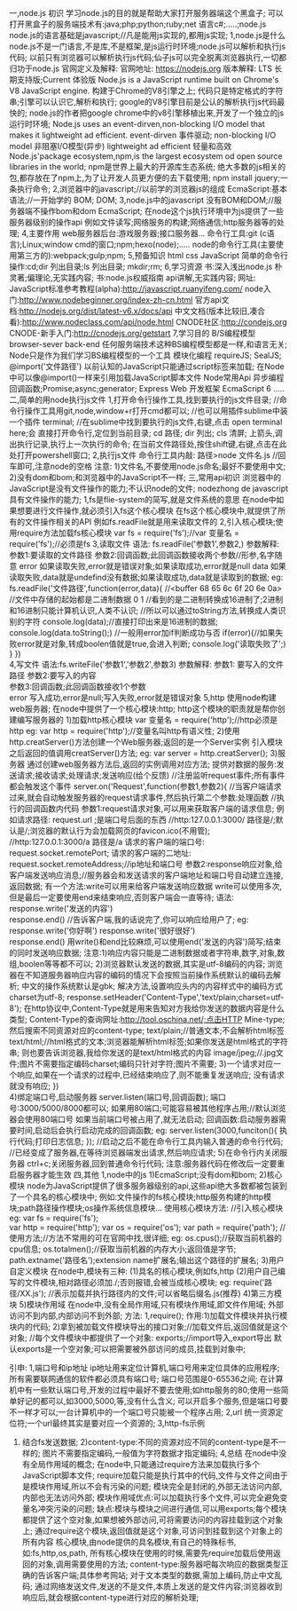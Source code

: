 一,node.js 初识
    学习node.js的目的就是帮助大家打开服务器端这个黑盒子;
    可以打开黑盒子的服务端技术有:java;php;python;ruby;net 语言c#;.....;node.js
    node.js的语言基础是javascript;//凡是能用js实现的,都用js实现;
    1,node.js是什么
        node.js不是一门语言,不是库,不是框架,是js运行时环境;node.js可以解析和执行js代码;
        以前只有浏览器可以解析执行js代码;仙子js可以完全脱离浏览器执行,一切都归功于node.js
        官网定义及解释:   官网地址:   https://nodejs.org    版本解释:  LTS 长期支持版;Current 体验版 
                Node.js is a JavaScript runtime built on Chrome's V8 JavaScript engine.
                构建于Chrome的V8引擎之上;
                  代码只是特定格式的字符串;引擎可以认识它,解析和执行;
                  google的V8引擎目前是公认的解析执行js代码最快的;
                  node.js的作者把google chrome中的v8引擎移植出来,开发了一个独立的js运行时环境;
                Node.js uses an event-dirven,non-blocking I/O model that makes it lightweight ad efficient.
                    event-dirven 事件驱动;
                    non-blocking I/O model 非阻塞I/O模型(异步)
                    lightweight ad efficient 轻量和高效
                Node.js'package ecosystem,npm,is the largest ecosystem od open source libraries in the world;
                    npm是世界上最大的开源库生态系统;
                    绝大多数的js相关的包,都存放在了npm上,为了让开发人员更方便的去下载使用;
                    npm install jquery;一条执行命令;
    2,浏览器中的javascript;//以前学的浏览器js的组成
        EcmaScript:基本语法;//一开始学的
        BOM;
        DOM;
    3,node.js中的javascript
        没有BOM和DOM;//服务器端不操作bom和dom
        EcmaScript;
        在node这个js执行环境中为js提供了一些服务器级别的操作api
            例如文件读写;网络服务的构建;网络通信;http服务器等的处理;
    4,主要作用
        web服务器后台:游戏服务器;接口服务器...
        命令行工具:git (c语言);Linux;window cmd的窗口;npm;hexo(node);.....
        node的命令行工具(主要使用第三方的):webpack;gulp;npm;
    5,预备知识
      html 
      css
      JavaScript
      简单的命令行操作:cd;dir 列出目录;ls 列出目录; mkdir;rm;
    6,学习资源
      书:深入浅出node.js  朴灵著;偏理论,无实践内容;
      书:node.js权威指南   api讲解,无实践内容;
      网址: JavaScript标准参考教程(alpha):http://javascript.ruanyifeng.com/
      node入门:http://www.nodebeginner.org/index-zh-cn.html
      官方api文档:http://nodejs.org/dist/latest-v6.x/docs/api
      中文文档(版本比较旧,凑合看):http://www.nodeclass.com/api/node.html
      CNODE社区:http://condejs.org
      CNODE-新手入门:http://cnodejs.org/getstart
    7,学习目的
      B/S编程模型   browser-sever  back-end  任何服务端技术这种BS编程模型都是一样,和语言无关;
                  Node只是作为我们学习BS编程模型的一个工具
      模块化编程    requireJS;   SealJS;  @import('文件路径')
                    以前认知的JavaScript只能通过script标签来加载;
                    在Node中可以像@import()一样来引用加载JavaScript脚本文件
      Node常用Api
      异步编程       回调函数;Promise;async;generator;
      Express Web 开发框架
      EcmaScript 6
      .....
二,简单的用node执行js文件
        1,打开命令行操作工具,找到要执行的js文件目录;
        //命令行操作工具用git,node,window+r打开cmd都可以;
        //也可以用插件sublime中装一个插件  terminal;
        //在sublime中找到要执行的js文件,右键,点击 open terminal here;会 直接打开命令行,定位到当前目录;
            cd 路径;
            dir 列出;
            cls 清屏;
            上箭头,调出执行记录,执行上一次执行的命令;
          在当前文件路径处,按住shift键,右键,点击在此处打开powershell窗口;
        2,执行js文件 
          命令行工具内敲:    路径>node 文件名.js   //回车即可,注意node的空格
        注意: 1)文件名,不要使用node.js命名;最好不要使用中文;
              2)没有dom和bom;和浏览器中的JavaScript不一样;
三,常用api初识
      浏览器中的JavaScript是没有文件操作的能力;不认识node的文件;
      nodezhong de javascript具有文件操作的能力;
      1,fs是flie-system的简写,就是文件系统的意思
            在node中如果想要进行文件操作,就必须引入fs这个核心模块
            在fs这个核心模块中,就提供了所有的文件操作相关的API
            例如fs.readFile就是用来读取文件的
      2,引入核心模块;使用require方法加载fs核心模块
          var fs = require('fs');//var 变量名 = require('fs');//必须是fs
      3,读取文件
            语法:   fs.readFile('参数1',参数2,)
            参数解释:
                参数1:要读取的文件路径
                参数2:回调函数;此回调函数接收两个参数//形参,名字随意
                      error      如果读取失败,error就是错误对象;如果读取成功,error就是null
                      data       如果读取失败,data就是undefind没有数据;如果读取成功,data就是读取到的数据;
                          eg: fs.readFile('文件路径',function(error,data){
                                //<buffer 68 65 6c 6f 20 6e 0a>
                                //文件中存储的起始都是二进制数据 0 1
                                //看到的是二进制转换成16进制了;2进制和16进制只能计算机认识,人类不认识;
                                //所以可以通过toString方法,转换成人类识别的字符
                            console.log(data);//直接打印出来是16进制的数据;
                            console.log(data.toString();)
                                //一般用error加if判断成功与否
                            if(error){//如果失败error就是对象,转成boolen值就是true,会进入判断;
                              console.log('读取失败了';)
                            }
                          })  
      4,写文件 
          语法:fs.writeFile('参数1','参数2',参数3)
          参数解释:
            参数1: 要写入的文件路径
            参数2:要写入的内容  
            参数3:回调函数;此回调函数接收1个参数  
                  error  写入成功,error是null;写入失败,error就是错误对象
      5,http 
            使用node构建web服务器;
            在node中提供了一个核心模块:http;
            http这个模块的职责就是帮你创建编写服务器的
            1)加载http核心模块
            var 变量名 = require('http');//http必须是http
                eg:  var http = require('http');//变量名叫http有语义性;
            2)使用http.creatServer()方法创建一个Web服务器;返回的是一个Server实例
                引入模块之后返回的值调用creatServer()方法;
                eg: var server = http.creatServer();
            3)服务器
                通过创建web服务器方法后,返回的实例调用对应方法;
                  提供对数据的服务:发送请求;接收请求;处理请求;发送响应(给个反馈)
                //注册监听request事件;所有事件都会触发这个事件
                  server.on('Request',function(参数1,参数2){
                    //当客户端请求过来,就会自动触发服务器的request请求事件,然后执行第二个参数:处理函数
                    //执行的回调函数内代码
                    参数1:request请求对象,可以用来获取客户端的请求信息;
                          例如请求路径:
                                request.url  ;是端口号后面的东西
                                //http:127.0.0.1:3000/  路径是/;默认是/;浏览器的默认行为会加载网页的favicon.ico(不用管);
                                //http:127.0.0.1:3000/a  路径是/a
                              请求的客户端的端口号:
                                request.socket.remotePort;
                              请求的客户端的二地址:
                                request.socket.remoteAddress;//ip地址和端口号
                    参数2:response响应对象,给客户端发送响应消息;//服务器会和发送请求的客户端地址和端口号自动建立连接,返回数据;
                          有一个方法:write可以用来给客户端发送响应数据
                          write可以使用多次,但是最后一定要使用end来结束响应,否则客户端会一直等待;
                          语法:   response.write('发送的内容')  
                                  response.end()   //告诉客户端,我的话说完了,你可以响应给用户了;
                              eg:     response.write('你好啊')
                                      response.write('很好很好')    
                                      response.end()
                          用write()和end比较麻烦,可以使用end('发送的内容')简写;结束的同时发送响应数据;
                          注意:1)响应内容只能是二进制数据或者字符串,数字,对象,数组,boolen等等都不可以;
                               2)浏览器默认发送的数据,其实是utf-8编码的内容;
                                 浏览器在不知道服务器响应内容的编码的情况下会按照当前操作系统默认的编码去解析;
                                 中文的操作系统默认是gbk;
                                 解决方法,设置响应头内的内容样式中的编码方式charset为utf-8;
                                 response.setHeader('Content-Type','text/plain;charset=utf-8');
                                在http协议中,Content-Type就是用来告知对方我给你发送的数据内容是什么类型;
                                Content-Type的查询网址:http://tool.oschina.net/;点击HTTP Mine-type;然后搜索不同资源对应的content-type;
                                text/plain;//普通文本;不会解析html标签
                                text/html;//html格式的文本;浏览器能解析html标签;如果你发送是html格式的字符串;
                                        则也要告诉浏览器,我给你发送的是text/html格式的内容
                                image/jpeg;//.jpg文件;图片不需要指定编码charset;编码只针对字符;图片不需要;
                                3)一个请求对应一个响应,如果在一个请求的过程中,已经结束响应了,则不能重复发送响应;
                                    没有请求就没有响应;
                            })  
            4)绑定端口号,启动服务器
                server.listen(端口号,回调函数);
                端口号:3000/5000/8000都可以;
                      如果用80端口;可能容易被其他程序占用;//默认浏览器会使用80端口号
                      如果当前端口号被占用了,就无法启动;
                回调函数:启动服务器需要时间,启动后会执行启动完成的回调函数;
                    eg:   server.listen(3000,funciton(){
                        执行代码;打印日志信息;
                    });
                //启动之后不能在命令行工具内输入普通的命令行代码;
                //已经变成了服务器,在等待浏览器端发出请求,然后响应请求;
            5)在命令行内关闭服务器
                ctrl+c;关闭服务器,回到普通命令行代码;
            注意:服务器代码在修改后一定要重启服务器才能生效
四,其他
1,node中的js
  1)EcmaScript;没有dom和bom;
  2)核心模块
      node为JavaScript提供了很多服务器级别的api,这些api绝大多数都被包装到了一个具名的核心模块中;
      例如:文件操作的fs核心模块;http服务构建的http模块;path路径操作模块;os操作系统信息模块...
      使用核心模块方法:
            //引入核心模块
                eg:
                  var fs = require('fs');               
                  var http = require('http'); 
                  var os = require('os'); 
                  var path = require('path');
            //使用方法;//方法不常用的可在官网中找,很详细; 
                eg:
                  os.cpus();//获取当前机器的cpu信息;
                  os.totalmen();//获取当前机器的内存大小;返回值是字节;
                  path.extname('路径名');extension name扩展名;输出这个路径的扩展名;
  3)用户自定义模块
                  在node中,模块有三种:
                    (1)具名的核心模块,例如fs,http
                    (2)用户自己编写的文件模块,相对路径必须加./;否则报错,会被当成核心模块;
                          eg:  require('路径/XX.js');  //表示加载并执行路径内的文件;可以省略后缀名.js(推荐)
  4)第三方模块
  5)模块作用域
    在node中,没有全局作用域,只有模块作用域,即文件作用域;
    外部访问不到内部,内部访问不到外部;
方法:
1,require();
  作用:1)加载文件模块并执行模块内的代码;
      2)拿到被加载文件模块导出的接口对象;//加载文件后,返回值就是这个对象;
                    //每个文件模块中都提供了一个对象: exports;//import导入,export导出
                    默认exports是一个空对象;可以把需要被外部访问的成员,挂载到对象中;

引申:
1,端口号和ip地址
  ip地址用来定位计算机,端口号用来定位具体的应用程序;
  所有需要联网通信的软件都必须具有端口号;
  端口号范围是0-65536之间;
  在计算机中有一些默认端口号,开发的过程中最好不要去使用;如http服务的80;使用一些简单好记的都可以,如3000,5000,等,没有什么含义;
  可以开启多个服务,但是端口号要不一样才可以;一台计算机中的一个端口号只能被一个程序占用;
2,url
 统一资源定位符;一个url最终其实是要对应一个资源的;
3,http-fs示例
 1) 结合fs发送数据;
 2)content-type:不同的资源对应不同的content-type是不一样的;
    图片不需要指定编码,一般值为字符数据才指定编码;
4,总结
  在node中没有全局作用域的概念;
  在node中,只能通过require方法来加载执行多个JavaScript脚本文件;
  require加载只能是执行其中的代码,文件与文件之间由于是模块作用域,所以不会有污染的问题;
  模块完全是封闭的,外部无法访问内部,内部也无法访问外部;
  模块作用域优点:可以加载执行多个文件,可以完全避免变量名冲突污染的问题;
           缺点:模块与模块之间进行通信,可以用exports;每个模块都提供了这个空对象,如果想被外部访问,可将需要访问的内容挂载到这个对象上;
           通过require这个模块,返回值就是这个对象,可访问到挂载到这个对象上的所有内容
  核心模块,由node提供的具名模块,有自己的特殊标书,如:fs,http,os,path,
        所有核心模块在使用的时候,需要先require加载后使用返回的对象,调用需要使用的方法;
  content-type:服务器吧每次响应的数据类型正确的告诉客户端;具体参考网站;
         对于文本类型的数据,需加上编码,防止中文乱码;
  通过网络发送文件,发送的不是文件,本质上发送的是文件内容;浏览器收到响应后,就会根据content-type进行对应的解析处理;










